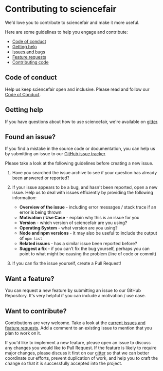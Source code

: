 # Contributing to sciencefair

We'd love you to contribute to sciencefair and make it more useful.

Here are some guidelines to help you engage and contribute:

   * [Code of conduct](#conduct)
   * [Getting help](#help)
   * [Issues and bugs](#issue)
   * [Feature requests](#feature)
   * [Contributing code](#contribute)

## <a name = "conduct"/>Code of conduct

Help us keep sciencefair open and inclusive. Please read and follow our [Code of Conduct](CODE_OF_CONDUCT.md).

## <a name = "help"/>Getting help

If you have questions about how to use sciencefair, we're available on [gitter](https://gitter.im/codeforscience/community).

## <a name = "issue"/>Found an issue?

If you find a mistake in the source code or documentation, you can help us by submitting an issue to our [GitHub issue tracker](https://github.com/codeforscience/sciencefair/issues).

Please take a look at the following guidelines before creating a new issue.

1. Have you searched the issue archive to see if your question has already been answered or reported?

2. If your issue appears to be a bug, and hasn't been reported, open a new issue. Help us to deal with issues efficiently by providing the following information:
   * __Overview of the issue__ - including error messages / stack trace if an error is being thrown
   * __Motivation / Use Case__ - explain why this is an issue for you
   * __Version__ - which version of sciencefair are you using?
   * __Operating System__ - what version are you using?
   * __Node and npm versions__ - it may also be useful to include the output of `npm list`
   * __Related issues__ - has a similar issue been reported before?
   * __Suggest a fix__ - if you can't fix the bug yourself, perhaps you can point to what might be causing the problem (line of code or commit)

3. If you can fix the issue yourself, create a Pull Request!

## <a name = "feature"/>Want a feature?

You can request a new feature by submitting an issue to our GitHub Repository. It's very helpful if you can include a motivation / use case.

## <a name = "contribute"/>Want to contribute?

Contributions are very welcome. Take a look at the [current issues and feature requests](https://github.com/codeforscience/sciencefair/issues). Add a comment to an existing issue to mention that you plan to work on it.

If you'd like to implement a new feature, please open an issue to discuss any changes you would like to Pull Request. If the feature is likely to require major changes, please discuss it first on our [gitter](https://gitter.im/codeforscience/community) so that we can better coordinate our efforts, prevent duplication of work, and help you to craft the change so that it is successfully accepted into the project.

